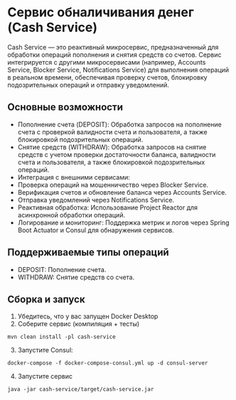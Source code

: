 # Сервис обналичивания денег (Cash Service)

Cash Service — это реактивный микросервис, предназначенный для обработки операций пополнения и снятия средств со счетов. Сервис интегрируется с другими микросервисами (например, Accounts Service, Blocker Service, Notifications Service) для выполнения операций в реальном времени, обеспечивая проверку счетов, блокировку подозрительных операций и отправку уведомлений.

## Основные возможности

- Пополнение счета (DEPOSIT): Обработка запросов на пополнение счета с проверкой валидности счета и пользователя, а также блокировкой подозрительных операций.
- Снятие средств (WITHDRAW): Обработка запросов на снятие средств с учетом проверки достаточности баланса, валидности счета и пользователя, а также блокировкой подозрительных операций.
- Интеграция с внешними сервисами:
- Проверка операций на мошенничество через Blocker Service.
- Верификация счетов и обновление баланса через Accounts Service.
- Отправка уведомлений через Notifications Service.
- Реактивная обработка: Использование Project Reactor для асинхронной обработки операций.
- Логирование и мониторинг: Поддержка метрик и логов через Spring Boot Actuator и Consul для обнаружения сервисов.

## Поддерживаемые типы операций

- DEPOSIT: Пополнение счета.
- WITHDRAW: Снятие средств со счета.

## Сборка и запуск

1. Убедитесь, что у вас запущен Docker Desktop
2. Соберите сервис (компиляция + тесты)

`mvn clean install -pl cash-service`

3. Запустите Consul:

`docker-compose -f docker-compose-consul.yml up -d consul-server`

4. Запустите сервис

`java -jar cash-service/target/cash-service.jar`